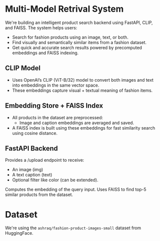# Multi-Model Retrival System
We're building an intelligent product search backend using FastAPI, CLIP, and FAISS. The system helps users:
- Search for fashion products using an image, text, or both.
- Find visually and semantically similar items from a fashion dataset.
- Get quick and accurate search results powered by precomputed embeddings and FAISS indexing.

## CLIP Model 
- Uses OpenAI’s CLIP (ViT-B/32) model to convert both images and text into embeddings in the same vector space.
- These embeddings capture visual + textual meaning of fashion items.

## Embedding Store + FAISS Index
- All products in the dataset are preprocessed:
  - Image and caption embeddings are averaged and saved.
- A FAISS index is built using these embeddings for fast similarity search using cosine distance.

## FastAPI Backend
Provides a /upload endpoint to receive:
- An image (img)
- A text caption (text)
- Optional filter like color (can be extended).
  
Computes the embedding of the query input.
Uses FAISS to find top-5 similar products from the dataset.

# Dataset
We're using the `ashraq/fashion-product-images-small` dataset from HuggingFace.
